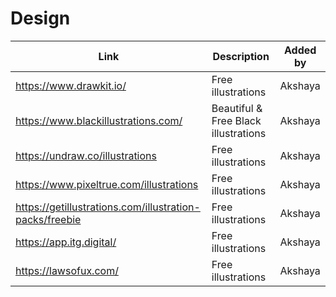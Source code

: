 # Design

| Link | Description | Added by |
| ---- | ----------- | -------- |
| https://www.drawkit.io/ | Free illustrations | Akshaya |
| https://www.blackillustrations.com/ | Beautiful & Free Black illustrations | Akshaya |
| https://undraw.co/illustrations | Free illustrations | Akshaya |
| https://www.pixeltrue.com/illustrations | Free illustrations | Akshaya |
| https://getillustrations.com/illustration-packs/freebie | Free illustrations | Akshaya |
| https://app.itg.digital/ | Free illustrations | Akshaya |
| https://lawsofux.com/ | Free illustrations | Akshaya |
